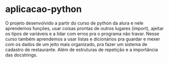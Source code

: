 # aplicacao-python
O projeto desenvolvido a partir do curso de python da alura e nele aprendemos funções, usar coisas prontas de outros lugares (import), ajeitar os tipos de variáveis e a lidar com erros pra o programa não travar. Nesse curso também aprendemos a usar listas e dicionários pra guardar e mexer com os dados de um jeito mais organizado, pra fazer um sistema de cadastro de restaurante. Além de estruturas de repetição e a importância das docstrings.
